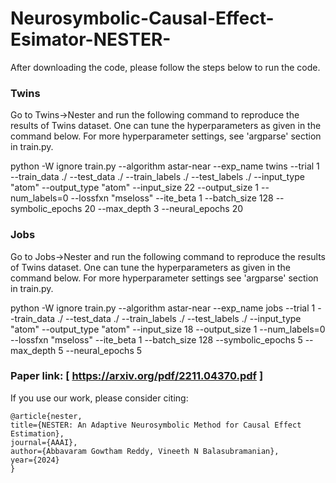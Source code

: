 # Neurosymbolic-Causal-Effect-Esimator-NESTER-

After downloading the code, please follow the steps below to run the code. 

### Twins

Go to Twins->Nester and run the following command to reproduce the results of Twins dataset. One can tune the hyperparameters as given in the command below. For more hyperparameter settings, see 'argparse' section in train.py.

python -W ignore train.py --algorithm astar-near --exp_name twins --trial 1 --train_data ./ --test_data ./ --train_labels ./ --test_labels ./ --input_type "atom" --output_type "atom" --input_size 22 --output_size 1 --num_labels=0 --lossfxn "mseloss" --ite_beta 1  --batch_size 128 --symbolic_epochs 20 --max_depth 3 --neural_epochs 20


### Jobs

Go to Jobs->Nester and run the following command to reproduce the results of Twins dataset. One can tune the hyperparameters as given in the command below. For more hyperparameter settings see 'argparse' section in train.py.

python -W ignore train.py --algorithm astar-near --exp_name jobs --trial 1 --train_data ./ --test_data ./ --train_labels ./ --test_labels ./ --input_type "atom" --output_type "atom" --input_size 18 --output_size 1 --num_labels=0 --lossfxn "mseloss" --ite_beta 1  --batch_size 128 --symbolic_epochs 5 --max_depth 5 --neural_epochs 5

### Paper link: \[ https://arxiv.org/pdf/2211.04370.pdf \]

If you use our work, please consider citing:
```
@article{nester, 
title={NESTER: An Adaptive Neurosymbolic Method for Causal Effect Estimation},  
journal={AAAI}, 
author={Abbavaram Gowtham Reddy, Vineeth N Balasubramanian}, 
year={2024}
}
```

